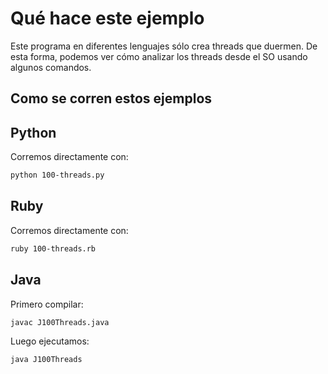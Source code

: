 # Qué hace este ejemplo

Este programa en diferentes lenguajes sólo crea threads que duermen. De esta
forma, podemos ver cómo analizar los threads desde el SO usando algunos
comandos.

## Como se corren estos ejemplos

## Python

Corremos directamente con:

```bash
python 100-threads.py
```

## Ruby

Corremos directamente con:

```bash
ruby 100-threads.rb
```

## Java

Primero compilar:

```bash
javac J100Threads.java
```

Luego ejecutamos:

```bash
java J100Threads
```
